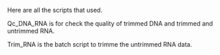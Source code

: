 Here are all the scripts that used.

Qc_DNA_RNA is for check the quality of trimmed DNA and trimmed and untrimmed RNA.

Trim_RNA is the batch script to trimme the untrimmed RNA data.

